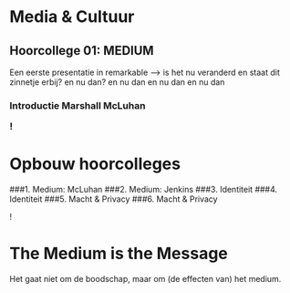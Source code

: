 # Media & Cultuur
## Hoorcollege 01: MEDIUM
Een eerste presentatie in remarkable
--> is het nu veranderd en staat dit zinnetje erbij? en nu dan?  en  nu dan en nu dan en nu dan 
<h3>Introductie Marshall McLuhan

!

# Opbouw hoorcolleges

###1. Medium: McLuhan
###2. Medium: Jenkins
###3. Identiteit
###4. Identiteit
###5. Macht & Privacy
###6. Macht & Privacy

!

# The Medium is the Message

Het gaat niet om de boodschap, maar om (de effecten van) het medium. 